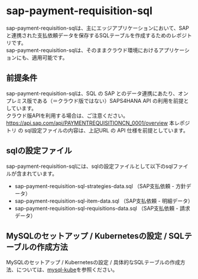 # sap-payment-requisition-sql 
sap-payment-requisition-sqlは、主にエッジアプリケーションにおいて、SAPと連携された支払依頼データを保存するSQLテーブルを作成するためのレポジトリです。  
sap-payment-requisition-sqlは、そのままクラウド環境におけるアプリケーションにも、適用可能です。

## 前提条件  
sap-payment-requisition-sqlは、SQL の SAP とのデータ連携にあたり、オンプレミス版である（＝クラウド版ではない）SAPS4HANA API の利用を前提としています。  
クラウド版APIを利用する場合は、ご注意ください。  
https://api.sap.com/api/PAYMENTREQUISITIONCN_0001/overview
本レポジトリ の sql設定ファイルの内容は、上記URL の API 仕様を前提としています。  

## sqlの設定ファイル
sap-payment-requisition-sqlには、sqlの設定ファイルとして以下のsqlファイルが含まれています。

* sap-payment-requisition-sql-strategies-data.sql （SAP支払依頼 - 方針データ）
* sap-payment-requisition-sql-item-data.sql （SAP支払依頼 - 明細データ）
* sap-payment-requisition-sql-requisitions-data.sql （SAP支払依頼 - 請求データ）

## MySQLのセットアップ / Kubernetesの設定 / SQLテーブルの作成方法
MySQLのセットアップ / Kubernetesの設定 / 具体的なSQLテーブルの作成方法、については、[mysql-kube](https://github.com/latonaio/mysql-kube)を参照ください。